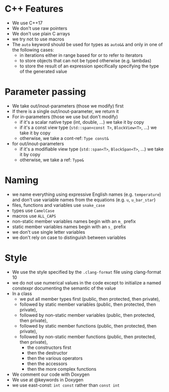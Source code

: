 # C++ Features
* We use C++17
* We don't use raw pointers
* We don't use plain C arrays
* we try not to use macros
* The `auto` keyword should be used for types as `auto&&` and only in one of the following cases:
  - in iterations either in range based for or to refer to iterators
  - to store objects that can not be typed otherwise (e.g. lambdas)
  - to store the result of an expression specifically specifying the type of the generated value

# Parameter passing
* We take out/inout-parameters (those we modify) first
* If there is a single out/inout-parameter, we return it
* For in-parameters (those we use but don't modify)
  - if it's a scalar native type (int, double, ...) we take it by copy
  - if it's a const view type (`std::span<const T>`, `BlockView<T>`, ...) we take it by copy
  - otherwise, we take a cont-ref: `Type const&`
* for out/inout-parameters
  - if it's a modifiable view type (`std::span<T>`, `BlockSpan<T>`, ...) we take it by copy
  - otherwise, we take a ref: `Type&`

# Naming
* we name everything using expressive English names (e.g. `temperature`) and don't use variable
  names from the equations (e.g. `u`, `u_bar_star`)
* files, functions and variables use `snake_case`
* types use `CamelCase`
* macros use `ALL_CAPS`
* non-static member variables names begin with an `m_` prefix
* static member variables names begin with an `s_` prefix
* we don't use single letter variables
* we don't rely on case to distinguish between variables

# Style
* We use the style specified by the `.clang-format` file using clang-format 10
* we do not use numerical values in the code except to initialize a named constexpr documenting
  the semantic of the value
* In a class
  - we put all member types first (public, then protected, then private),
  - followed by static member variables (public, then protected, then private),
  - followed by non-static member variables (public, then protected, then private),
  - followed by static member functions (public, then protected, then private),
  - followed by non-static member functions (public, then protected, then private),
    * the constructors first
    * then the destructor
    * then the various operators
    * then the accessors
    * then the more complex functions
* We comment our code with Doxygen
* We use at @keywords in Doxygen
* we use east-const: `int const` rather than `const int`
